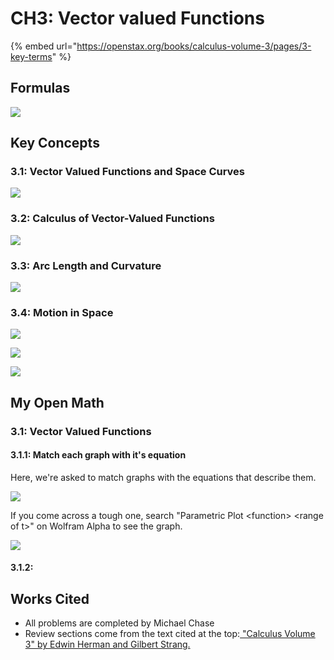 # CH3: Vector valued Functions

{% embed url="https://openstax.org/books/calculus-volume-3/pages/3-key-terms" %}

## Formulas

![](../../.gitbook/assets/image%20%28510%29.png)

## Key Concepts

### 3.1: Vector Valued Functions and Space Curves

![](../../.gitbook/assets/image%20%28504%29.png)

### 3.2: Calculus of Vector-Valued Functions

![](../../.gitbook/assets/image%20%28502%29.png)

### 3.3: Arc Length and Curvature

![](../../.gitbook/assets/image%20%28503%29.png)

### 3.4: Motion in Space

![](../../.gitbook/assets/image%20%28501%29.png)



![](../../.gitbook/assets/mat-2290-scrap.jpg)

![](../../.gitbook/assets/image%20%28510%29.png)

## My Open Math

### 3.1: Vector Valued Functions

#### 3.1.1: Match each graph with it's equation

Here, we're asked to match graphs with the equations that describe them.

![](../../.gitbook/assets/image%20%28507%29.png)

If you come across a tough one, search "Parametric Plot &lt;function&gt; &lt;range of t&gt;" on Wolfram Alpha to see the graph.

![](../../.gitbook/assets/image%20%28506%29.png)

#### 3.1.2: 

## Works Cited

* All problems are completed by Michael Chase
* Review sections come from the text cited at the top:[ "Calculus Volume 3" by Edwin Herman and Gilbert Strang. ](https://openstax.org/details/books/calculus-volume-3)

